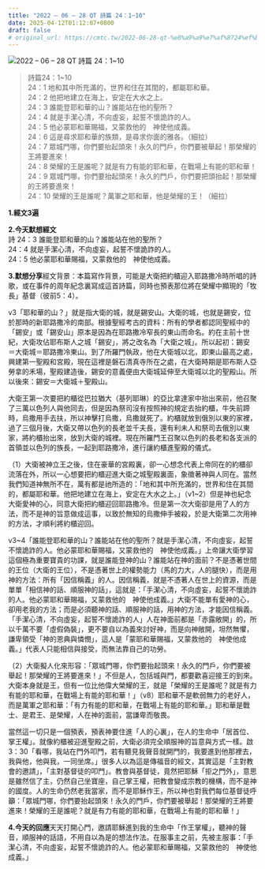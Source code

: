 ```yaml
---
title: "2022 – 06 – 28 QT 詩篇 24：1~10"
date: 2025-04-12T01:12:07+0800
draft: false
# original_url: https://cmtc.tw/2022-06-28-qt-%e8%a9%a9%e7%af%8724%ef%bc%9a110
---
```


![2022 – 06 – 28 QT 詩篇 24：1\~10](/images/qt.jpg  "2022 – 06 – 28 QT 詩篇 24：1\~10")

> 詩篇24：1\~10  
> 24：1 地和其中所充滿的，世界和住在其間的，都屬耶和華。  
> 24：2 他把地建立在海上，安定在大水之上。  
> 24：3 誰能登耶和華的山？誰能站在他的聖所？  
> 24：4 就是手潔心清，不向虛妄，起誓不懷詭詐的人。  
> 24：5 他必蒙耶和華賜福，又蒙救他的　神使他成義。  
> 24：6 這是尋求耶和華的族類，是尋求你面的雅各。（細拉）  
> 24：7 眾城門哪，你們要抬起頭來！永久的門戶，你們要被舉起！那榮耀的王將要進來！  
> 24：8 榮耀的王是誰呢？就是有力有能的耶和華，在戰場上有能的耶和華！  
> 24：9 眾城門哪，你們要抬起頭來！永久的門戶，你們要把頭抬起！那榮耀的王將要進來！  
> 24：10 榮耀的王是誰呢？萬軍之耶和華，他是榮耀的王！（細拉）

**1.經文3遍**

**2.今天默想經文**  
詩 24：3 誰能登耶和華的山？誰能站在他的聖所？  
24：4 就是手潔心清，不向虛妄，起誓不懷詭詐的人。  
24：5 他必蒙耶和華賜福，又蒙救他的　神使他成義。

**3.默想分享**經文背景：本篇寫作背景，可能是大衛把約櫃迎入耶路撒冷時所唱的詩歌，或在事件的周年紀念裏寫成這首詩篇，同時也預表那位將在榮耀中顯現的「牧長」基督（彼前5：4）。

v3「耶和華的山？」就是指大衛的城，就是錫安山。大衛的城，也就是錫安，位於那時的新耶路撒冷的南部。根據聖經考古的資料：所有的學者都認同聖經中的「錫安」或「錫安山」原本是因為在耶路撒冷窄長的東山而命名。約在主前十世紀，大衛攻佔耶布斯人之城「錫安」，將之改名為「大衛之城」。所以起初：錫安 ＝大衛城＝耶路撒冷東山。到了所羅門執政，他在大衛城以北，即東山最高之處，興建第一聖殿和宮殿，現在這裡是磐石清真寺所在之處，在大衛時期是耶布斯人亞勞拿的禾場，聖殿建造後，錫安的意義便由大衛城延伸至大衛城以北的聖殿山。所以後來：錫安＝大衛城＋聖殿山。

大衛王第一次要把約櫃從巴拉猶大（基列耶琳）的亞比拿達家中抬出來前，他召聚了三萬以色列人與他同去，但是因為祭司沒有按照神的規定去抬約櫃，牛失前蹄時，烏撒用手去扶，所以神擊打烏撒，烏撒就死了。約櫃就放到俄別以東的家裡，過了三個月後，大衛又帶以色列的長老並千夫長，還有利未人和祭司去俄別以東家，將約櫃抬出來，放到大衛的城裡。現在所羅門王召聚以色列的長老和各支派的首領並以色列的族長，一起到耶路撒冷，進行讓約櫃進聖殿的儀式。

（1）大衛被神立王之後，住在豪華的宮殿裏，卻一心想念代表上帝同在的約櫃卻流落在外，所以一心想要把約櫃迎進大衛之城聖殿裏面，象徵著神與人同在。當然我們知道神無所不在，萬有都是祂所造的：「地和其中所充滿的，世界和住在其間的，都屬耶和華。他把地建立在海上，安定在大水之上。」（v1\~2）但是神也紀念大衛愛神的心，同意大衛把約櫃迎回耶路撒冷。但是第一次大衛卻是用了人的方法，而不是神的旨意做成這事，以致於無知的烏撒伸手被殺，於是大衛第二次用神的方法，才順利將約櫃迎回。

v3\~4「誰能登耶和華的山？誰能站在他的聖所？就是手潔心清，不向虛妄，起誓不懷詭詐的人。他必蒙耶和華賜福，又蒙救他的　神使他成義。」上帝讓大衛學習這個極為重要寶貴的功課，就是誰能登神的山？誰能站在神的面前？不是憑著世間的王位（大衛的王位），不是憑著世上的權勢能力（馬的力大，人的腿快），而是用神的方法：所有「因信稱義」的人。因信稱義，就是不憑著人在世上的資源，而是單單「相信神的話、順服神的話」，這就是：「手潔心清，不向虛妄，起誓不懷詭詐的人。他必蒙耶和華賜福，又蒙救他的　神使他成義。」大衛不能單有愛神的心，卻用老我的方法；而是必須聽神的話、順服神的話，用神的方法，才能因信稱義。「手潔心清，不向虛妄，起誓不懷詭詐的人」人在神面前都是「赤露敞開」的，所以千萬不要「虛假偽裝」，更不要自以為義來討好神，而是向神敞開，坦然無懼，謙卑領受「神的恩典與憐憫」，這人是「蒙耶和華賜福，又蒙救他的　神使他成義。」代表人只能相信與接受，而無法靠自己的功勞。

（2）大衛擬人化來形容：「眾城門哪，你們要抬起頭來！永久的門戶，你們要被舉起！那榮耀的王將要進來！」不但是人，包括城與門，都要歡喜迎接王的到來。大衛本身就是王，但有一位比他偉大榮耀的王，就是「榮耀的王是誰呢？就是有力有能的耶和華，在戰場上有能的耶和華！」（v8）耶和華不是軟弱無力的老好人，而是萬軍之耶和華：「有力有能的耶和華，在戰場上有能的耶和華。」耶和華是戰士、是君王、是榮耀，人在神的面前，當謙卑而敬畏。

當然這一切只是一個預表，預表神要住進「人的心裏」，在人的生命中「居首位、掌王權」。就像約櫃被迎進聖殿之前，大衛必須完全順服神的旨意與方式一樣。啟3：30「看哪，我站在門外叩門，若有聽見我聲音就開門的，我要進到他那裡去，我與他，他與我，一同坐席。」很多人以為這是傳福音的經文，其實這是「主對教會的邀請」，「主對基督徒的叩門」。教會與基督徒，竟然把耶穌「拒之門外」，意思是雖然信了主，仍然自己坐寶座，自己掌王權，把教會變成宗教的機構，而不是神的國度。人的生命仍然老我當家，而不是耶穌作王，所以神也對我們每位基督徒呼籲：「眾城門哪，你們要抬起頭來！永久的門戶，你們要被舉起！那榮耀的王將要進來！榮耀的王是誰呢？就是有力有能的耶和華，在戰場上有能的耶和華！」

**4.今天的回應**天天打開心門，邀請耶穌進到我的生命中「作王掌權」，聽神的聲音，順服神的話語，不用自以為是的想法作法。在服事主之前，先被主服事：「手潔心清，不向虛妄，起誓不懷詭詐的人。他必蒙耶和華賜福，又蒙救他的　神使他成義。」